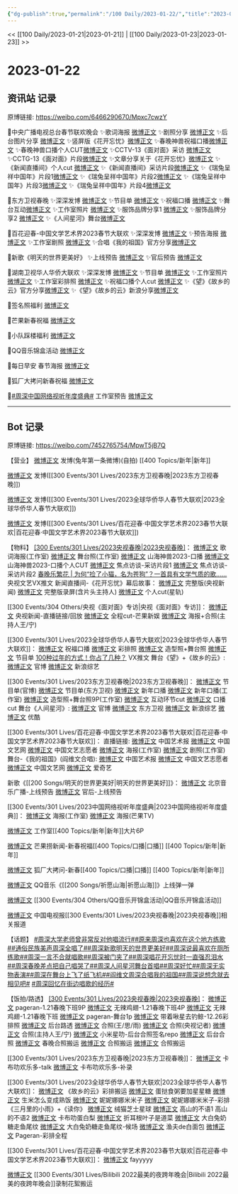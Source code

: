 ```yaml
---
{"dg-publish":true,"permalink":"/100 Daily/2023-01-22/","title":"2023-01-22","created":"2023-01-30T10:52:56.000+08:00","updated":"2023-02-26T00:50:22.000+08:00"}
---
```



<< [[100 Daily/2023-01-21\|2023-01-21]] | [[100 Daily/2023-01-23\|2023-01-23]] >>

# 2023-01-22

## 资讯站 记录

原博链接: https://weibo.com/6466290670/Mpxc7cwzY

🌟中央广播电视总台春节联欢晚会
✨歌词海报 [微博正文](https://m.weibo.cn/6466290670/4860774030253375)
✨剧照分享 [微博正文](https://m.weibo.cn/6466290670/4860774600150640)
✨后台图片分享 [微博正文](https://m.weibo.cn/6466290670/4860756997440551)
✨竖屏版《花开忘忧》[微博正文](https://m.weibo.cn/6466290670/4860625685057186)
✨春晚神兽祝福口播[微博正文](https://m.weibo.cn/6466290670/4860655788100590)
✨春晚神兽口播个人CUT[微博正文](https://m.weibo.cn/6466290670/4860693436175027)
✨CCTV-13《面对面》采访 [微博正文](https://m.weibo.cn/6466290670/4860842983559306)
✨CCTG-13《面对面》片段[微博正文](https://m.weibo.cn/6466290670/4860850328830284)
✨文章分享关于《花开忘忧》[微博正文](https://m.weibo.cn/6466290670/4860760810062107)
✨《新闻直播间》个人cut [微博正文](https://m.weibo.cn/6466290670/4860654014435040)
✨《新闻直播间》采访片段[微博正文](https://m.weibo.cn/6466290670/4860700679734806)
✨《瑞兔呈祥中国年》片段1[微博正文](https://m.weibo.cn/6466290670/4860686087227435)
✨《瑞兔呈祥中国年》片段2[微博正文](https://m.weibo.cn/6466290670/4860701120136434)
✨《瑞兔呈祥中国年》片段3[微博正文](https://m.weibo.cn/6466290670/4860701975515405)
✨《瑞兔呈祥中国年》片段4[微博正文](https://m.weibo.cn/6466290670/4860623386841695)

🌟东方卫视春晚
✨深深发博 [微博正文](https://m.weibo.cn/6466290670/4860813443599753)
✨节目单 [微博正文](https://m.weibo.cn/6466290670/4860708418490775)
✨祝福口播 [微博正文](https://m.weibo.cn/6466290670/4860753603987716)
✨舞台互动[微博正文](https://m.weibo.cn/6466290670/4860818430100401)
✨工作室照片 [微博正文](https://m.weibo.cn/6466290670/4860810671161579)
✨服饰品牌分享1 [微博正文](https://m.weibo.cn/6466290670/4860818720819664)
✨服饰品牌分享2 [微博正文](https://m.weibo.cn/6466290670/4860857757205802)
✨《人间星河》舞台[微博正文](https://m.weibo.cn/6466290670/4860804908979805)

🌟百花迎春-中国文学艺术界2023春节大联欢
✨深深发博 [微博正文](https://m.weibo.cn/6466290670/4860833089199217)
✨预告海报 [微博正文](https://m.weibo.cn/6466290670/4860776291239190)
✨工作室剧照 [微博正文](https://m.weibo.cn/6466290670/4860843327488322)
✨合唱《我的祖国》官方分享[微博正文](https://m.weibo.cn/6466290670/4860834318130358)

🌟新歌《明天的世界更美好》
✨上线预告 [微博正文](https://m.weibo.cn/6466290670/4860655255683086)
✨官后预告 [微博正文](https://m.weibo.cn/6466290670/4860754190665124)

🌟湖南卫视华人华侨大联欢
✨深深发博 [微博正文](https://m.weibo.cn/6466290670/4860814038933909)
✨节目单 [微博正文](https://m.weibo.cn/6466290670/4860719013825865)
✨工作室照片 [微博正文](https://m.weibo.cn/6466290670/4860819429131003)
✨工作室彩排照 [微博正文](https://m.weibo.cn/6466290670/4860727846240783)
✨祝福口播个人cut [微博正文](https://m.weibo.cn/6466290670/4860680711439394)
✨《望》《故乡的云》官方分享[微博正文](https://m.weibo.cn/6466290670/4860804589949131)
✨《望》《故乡的云》新浪分享[微博正文](https://m.weibo.cn/6466290670/4860804140895067)

🌟签名照福利 [微博正文](https://m.weibo.cn/6466290670/4860685605928976)

🌟芒果新春祝福 [微博正文](https://m.weibo.cn/6466290670/4860702533359755)

🌟小队踩楼福利 [微博正文](https://m.weibo.cn/6466290670/4860764395668620)

🌟QQ音乐锦盒活动 [微博正文](https://m.weibo.cn/6466290670/4860780413455945)

🌟每日早安 春节海报 [微博正文](https://m.weibo.cn/6466290670/4860621684217937)

🌟狐厂大拷问新春祝福 [微博正文](https://m.weibo.cn/6466290670/4860727301507678)

🌟[#周深中国网络视听年度盛典#](https://s.weibo.com/weibo?q=%23%E5%91%A8%E6%B7%B1%E4%B8%AD%E5%9B%BD%E7%BD%91%E7%BB%9C%E8%A7%86%E5%90%AC%E5%B9%B4%E5%BA%A6%E7%9B%9B%E5%85%B8%23) 工作室预告 [微博正文](https://m.weibo.cn/6466290670/4860703100371916)

---
## Bot 记录

原博链接: https://weibo.com/7452765754/MpwT5jB7Q

【营业】
[微博正文](https://m.weibo.cn/1736988591/4860499341087131) 发博(兔年第一条微博)(自拍) [[400 Topics/新年\|新年]]

[微博正文](https://m.weibo.cn/1736988591/4860805424876413) 发博([[300 Events/301 Lives/2023东方卫视春晚\|2023东方卫视春晚]])

[微博正文](https://m.weibo.cn/1736988591/4860811640571674) 发博([[300 Events/301 Lives/2023全球华侨华人春节大联欢\|2023全球华侨华人春节大联欢]])

[微博正文](https://m.weibo.cn/1736988591/4860830107042635) 发博([[300 Events/301 Lives/百花迎春·中国文学艺术界2023春节大联欢\|百花迎春·中国文学艺术界2023春节大联欢]])

【物料】
[[300 Events/301 Lives/2023央视春晚\|2023央视春晚]](续)：
[微博正文](https://m.weibo.cn/7478855230/4860756007322108) 歌词海报(工作室)
[微博正文](https://m.weibo.cn/7478855230/4860756442485546) 舞台照(工作室)
[微博正文](https://m.weibo.cn/7814515001/4860436542921656) 山海神兽2023-口播
[微博正文](https://m.weibo.cn/6466290670/4860693436175027) 山海神兽2023-口播个人CUT
[微博正文](https://m.weibo.cn/1911484643/4860499290498665) 焦点访谈-采访片段1
[微博正文](https://m.weibo.cn/1911484643/4860507137256027) 焦点访谈-采访片段2
[春晚乐繁花 | 为何“捡了小猫，名为苍狗”？一首具有文学气质的歌…...](https://weibo.cn/sinaurl?u=https%3A%2F%2Fmp.weixin.qq.com%2Fs%2FVVyVoE5NP0Kd-Aj8_yeEpg) 央视文艺VX推文
新闻直播间-《花开忘忧》幕后故事：
[微博正文](https://m.weibo.cn/2656274875/4860693478642284) 完整版(央视新闻)
[微博正文](https://m.weibo.cn/6470637346/4860646574000210) 完整版录屏(含片头主持人)
[微博正文](https://m.weibo.cn/6466290670/4860654014435040) 个人cut(星轨)

[[300 Events/304 Others/央视《面对面》专访\|央视《面对面》专访]]：
[微博正文](https://m.weibo.cn/2656274875/4860824168956187) 央视新闻-直播链接/回放
[微博正文](https://m.weibo.cn/1591169702/4860831152478090) 全程cut-芒果新娱
[微博正文](https://m.weibo.cn/1217393855/4860820083967985) 海报+合照(主持人王/宁)

[[300 Events/301 Lives/2023全球华侨华人春节大联欢\|2023全球华侨华人春节大联欢]]：
[微博正文](https://m.weibo.cn/5785156131/4860665409836151) 祝福口播
[微博正文](https://m.weibo.cn/7478855230/4860725971392963) 彩排照
[微博正文](https://m.weibo.cn/7478855230/4860816485257401) 造型照+舞台照
[微博正文](https://m.weibo.cn/5785156131/4860715703213383) 节目单
[100种过年的方式！你占了几种？](https://weibo.cn/sinaurl?u=https%3A%2F%2Fmp.weixin.qq.com%2Fs%2FG6BI7_P_oQ4zxK-6NCkfRg) VX推文
舞台《望》+《故乡的云》:
[微博正文](https://m.weibo.cn/5785156131/4860803394313068) 官博
[微博正文](https://m.weibo.cn/1878335471/4860802949453026) 新浪综艺

[[300 Events/301 Lives/2023东方卫视春晚\|2023东方卫视春晚]]：
[微博正文](https://m.weibo.cn/3154827593/4860703179022721) 节目单(官博)
[微博正文](https://m.weibo.cn/1767910704/4860706630932276) 节目单(东方卫视)
[微博正文](https://m.weibo.cn/3154827593/4860744670120428) 新年口播
[微博正文](https://m.weibo.cn/7478855230/4860748550114202) 新年口播(工作室)
[微博正文](https://m.weibo.cn/7478855230/4860809510133965) 造型照+舞台照9P(工作室)
[微博正文](https://m.weibo.cn/6466290670/4860818430100401) 互动环节cut
[微博正文](https://m.weibo.cn/7495641082/4860836210281638) 口播cut
舞台《人间星河》:
[微博正文](https://m.weibo.cn/3154827593/4860803272672006) 官博
[微博正文](https://m.weibo.cn/1767910704/4860803653837757) 东方卫视
[微博正文](https://m.weibo.cn/1878335471/4860803935636806) 新浪综艺
[微博正文](https://m.weibo.cn/1642904381/4860831245012350) 优酷

[[300 Events/301 Lives/百花迎春·中国文学艺术界2023春节大联欢\|百花迎春·中国文学艺术界2023春节大联欢]]：
直播链接:
[微博正文](https://m.weibo.cn/3171364240/4860804177855996) 中国艺术报
[微博正文](https://m.weibo.cn/1943724947/4860691535895716) 中国文艺网
[微博正文](https://m.weibo.cn/3211895913/4860795126547526) 中国文艺志愿者
[微博正文](https://m.weibo.cn/7478855230/4860771127792768) 海报(工作室)
[微博正文](https://m.weibo.cn/7478855230/4860839142098919) 剧照(工作室)
舞台-《我的祖国》(阎维文合唱):
[微博正文](https://m.weibo.cn/1943724947/4860822940292570) 中国艺术报
[微博正文](https://m.weibo.cn/3211895913/4860824335946502) 中国文艺志愿者
[微博正文](https://m.weibo.cn/3171364240/4860859350518030) 中国文艺网
[微博正文](https://m.weibo.cn/1731986465/4860831445812315) 爱奇艺

新歌《[[200 Songs/明天的世界更美好\|明天的世界更美好]]》：
[微博正文](https://m.weibo.cn/1910355794/4860650306668425) 北京音乐广播-上线预告
[微博正文](https://m.weibo.cn/5248300719/4860750289961953) 官后-上线预告

[[300 Events/301 Lives/2023中国网络视听年度盛典\|2023中国网络视听年度盛典]]：
[微博正文](https://m.weibo.cn/7478855230/4860701183055265) 海报(工作室)
[微博正文](https://m.weibo.cn/1663088660/4860652822727406) 海报(芒果TV)

[微博正文](https://m.weibo.cn/7478855230/4860499311201137) 工作室[[400 Topics/新年\|新年]]大片6P

[微博正文](https://m.weibo.cn/5337758780/4860689280141534) 芒果捞新闻-新春祝福[[400 Topics/口播\|口播]] [[400 Topics/新年\|新年]]

[微博正文](https://m.weibo.cn/6525010965/4860711022624898) 狐厂大拷问-新春[[400 Topics/口播\|口播]] [[400 Topics/新年\|新年]]

[微博正文](https://m.weibo.cn/2169129705/4860681251458675) QQ音乐《[[200 Songs/祈愿山海\|祈愿山海]]》上线弹一弹

[微博正文](https://m.weibo.cn/6466290670/4860780413455945) [[300 Events/304 Others/QQ音乐开锦盒活动\|QQ音乐开锦盒活动]]

[微博正文](https://m.weibo.cn/2429865523/4860771382856373) 中国电视报[[300 Events/301 Lives/2023央视春晚\|2023央视春晚]]相关报道

【话题】
[#周深大学老师曾非常反对他唱流行#](https://s.weibo.com/weibo?q=%23%E5%91%A8%E6%B7%B1%E5%A4%A7%E5%AD%A6%E8%80%81%E5%B8%88%E6%9B%BE%E9%9D%9E%E5%B8%B8%E5%8F%8D%E5%AF%B9%E4%BB%96%E5%94%B1%E6%B5%81%E8%A1%8C%23)[#原来周深也喜欢在这个地方练歌#](https://s.weibo.com/weibo?q=%23%E5%8E%9F%E6%9D%A5%E5%91%A8%E6%B7%B1%E4%B9%9F%E5%96%9C%E6%AC%A2%E5%9C%A8%E8%BF%99%E4%B8%AA%E5%9C%B0%E6%96%B9%E7%BB%83%E6%AD%8C%23)[#通俗民族美声周深全唱了#](https://s.weibo.com/weibo?q=%23%E9%80%9A%E4%BF%97%E6%B0%91%E6%97%8F%E7%BE%8E%E5%A3%B0%E5%91%A8%E6%B7%B1%E5%85%A8%E5%94%B1%E4%BA%86%23)[#周深新歌明天的世界更美好#](https://s.weibo.com/weibo?q=%23%E5%91%A8%E6%B7%B1%E6%96%B0%E6%AD%8C%E6%98%8E%E5%A4%A9%E7%9A%84%E4%B8%96%E7%95%8C%E6%9B%B4%E7%BE%8E%E5%A5%BD%23)[#周深说最喜欢在厕所练歌#](https://s.weibo.com/weibo?q=%23%E5%91%A8%E6%B7%B1%E8%AF%B4%E6%9C%80%E5%96%9C%E6%AC%A2%E5%9C%A8%E5%8E%95%E6%89%80%E7%BB%83%E6%AD%8C%23)[#周深一言不合就唱歌#](https://s.weibo.com/weibo?q=%23%E5%91%A8%E6%B7%B1%E4%B8%80%E8%A8%80%E4%B8%8D%E5%90%88%E5%B0%B1%E5%94%B1%E6%AD%8C%23)[#周深被门夹了#](https://s.weibo.com/weibo?q=%23%E5%91%A8%E6%B7%B1%E8%A2%AB%E9%97%A8%E5%A4%B9%E4%BA%86%23)[#周深唱花开忘忧时一直强忍泪水#](https://s.weibo.com/weibo?q=%23%E5%91%A8%E6%B7%B1%E5%94%B1%E8%8A%B1%E5%BC%80%E5%BF%98%E5%BF%A7%E6%97%B6%E4%B8%80%E7%9B%B4%E5%BC%BA%E5%BF%8D%E6%B3%AA%E6%B0%B4%23)[#周深春晚差点把自己唱哭了#](https://s.weibo.com/weibo?q=%23%E5%91%A8%E6%B7%B1%E6%98%A5%E6%99%9A%E5%B7%AE%E7%82%B9%E6%8A%8A%E8%87%AA%E5%B7%B1%E5%94%B1%E5%93%AD%E4%BA%86%23)[#周深人间星河舞台首唱#](https://s.weibo.com/weibo?q=%23%E5%91%A8%E6%B7%B1%E4%BA%BA%E9%97%B4%E6%98%9F%E6%B2%B3%E8%88%9E%E5%8F%B0%E9%A6%96%E5%94%B1%23)[#周深好忙#](https://s.weibo.com/weibo?q=%23%E5%91%A8%E6%B7%B1%E5%A5%BD%E5%BF%99%23)[#周深无实物表演#](https://s.weibo.com/weibo?q=%23%E5%91%A8%E6%B7%B1%E6%97%A0%E5%AE%9E%E7%89%A9%E8%A1%A8%E6%BC%94%23)[#周深在舞台上飞了纸飞机#](https://s.weibo.com/weibo?q=%23%E5%91%A8%E6%B7%B1%E5%9C%A8%E8%88%9E%E5%8F%B0%E4%B8%8A%E9%A3%9E%E4%BA%86%E7%BA%B8%E9%A3%9E%E6%9C%BA%23)[#阎维文周深合唱我的祖国#](https://s.weibo.com/weibo?q=%23%E9%98%8E%E7%BB%B4%E6%96%87%E5%91%A8%E6%B7%B1%E5%90%88%E5%94%B1%E6%88%91%E7%9A%84%E7%A5%96%E5%9B%BD%23)[#周深说想念就去相见吧#](https://s.weibo.com/weibo?q=%23%E5%91%A8%E6%B7%B1%E8%AF%B4%E6%83%B3%E5%BF%B5%E5%B0%B1%E5%8E%BB%E7%9B%B8%E8%A7%81%E5%90%A7%23)
[#周深回忆在街边唱歌的经历#](https://s.weibo.com/weibo?q=%23%E5%91%A8%E6%B7%B1%E5%9B%9E%E5%BF%86%E5%9C%A8%E8%A1%97%E8%BE%B9%E5%94%B1%E6%AD%8C%E7%9A%84%E7%BB%8F%E5%8E%86%23)

【饭拍/路透】
[[300 Events/301 Lives/2023央视春晚\|2023央视春晚]](续)：
[微博正文](https://m.weibo.cn/7633014126/4860508664241872) pageran-1.21春晚下班9P
[微博正文](https://m.weibo.cn/7495641082/4860515611056982) 无辣鸡翅-1.21春晚下班4P
[微博正文](https://m.weibo.cn/7495641082/4860533163690340) 无辣鸡翅-1.21春晚下班
[微博正文](https://m.weibo.cn/7633014126/4860540067513046) pageran-舞台1p
[微博正文](https://m.weibo.cn/3246571812/4860663719264613) 带着啾星去钓鲸-12.26彩排照
[微博正文](https://m.weibo.cn/1167288860/4860473670904326) 后台路透
[微博正文](https://m.weibo.cn/2956769713/4860489496532751) 合照(王/思/雨)
[微博正文](https://m.weibo.cn/3867150050/4860677426781839) 合照(央视记者)
[微博正文](https://m.weibo.cn/1217393855/4860672238688885) 合照(主持人王/宁)
[微博正文](https://m.weibo.cn/7709638218/4860480847873252) 小米星叻-后台合照签名repo
[微博正文](https://m.weibo.cn/5125072259/4860717868254349) 后台合照
[微博正文](https://m.weibo.cn/7495641082/4860693851145102) 春晚合照搬运
[微博正文](https://m.weibo.cn/7480994571/4860765561685013) 合照搬运
[微博正文](https://m.weibo.cn/2896317997/4860901960712541) 合照搬运

[[300 Events/301 Lives/2023东方卫视春晚\|2023东方卫视春晚]]：
[微博正文](https://m.weibo.cn/5373127683/4860814508952108) 卡布叻欢乐多-talk
[微博正文](https://m.weibo.cn/5373127683/4860821862096671) 卡布叻欢乐多-补录

[[300 Events/301 Lives/2023全球华侨华人春节大联欢\|2023全球华侨华人春节大联欢]]：
[微博正文](https://m.weibo.cn/2321178365/4860808587383149) 《故乡的云》彩排搬运
[微博正文](https://m.weibo.cn/6048634807/4860807512590467) 蛋挞食粥要加星星糖
[微博正文](https://m.weibo.cn/7737720600/4860811565339086) 生米怎么变成熟饭
[微博正文](https://m.weibo.cn/1848110183/4860812835687938) 妮妮娜娜米米子
[微博正文](https://m.weibo.cn/1848110183/4860817733851506) 妮妮娜娜米米子-彩排《三月里的小雨》+《读你》
[微博正文](https://m.weibo.cn/7771428276/4860815167195697) 绒猫芝士星球
[微博正文](https://m.weibo.cn/7433526227/4860810335355642) 高山的不语1
[](https://m.weibo.cn/7433526227/4860810323821409) 高山的不语2
[微博正文](https://m.weibo.cn/2140106530/4860831784763412) 卡布叻蛋白梨
[微博正文](https://m.weibo.cn/6507256025/4860828002291118) 折耳根叶子是道菜
[微博正文](https://m.weibo.cn/3190113867/4860826475043805) 大白兔奶糖走鱼尾纹
[微博正文](https://m.weibo.cn/3190113867/4860836861187150) 大白兔奶糖走鱼尾纹-候场
[微博正文](https://m.weibo.cn/1291340441/4860821857635195) 渔夫de白面包
[微博正文](https://m.weibo.cn/7633014126/4860850827953159) Pageran-彩排全程

[[300 Events/301 Lives/百花迎春·中国文学艺术界2023春节大联欢\|百花迎春·中国文学艺术界2023春节大联欢]]：
[微博正文](https://m.weibo.cn/2621211921/4860804815912963) fayyyyy

[微博正文](https://m.weibo.cn/3199780861/4860738838991771) [[300 Events/301 Lives/Bilibili 2022最美的夜跨年晚会\|Bilibili 2022最美的夜跨年晚会]]录制花絮搬运
